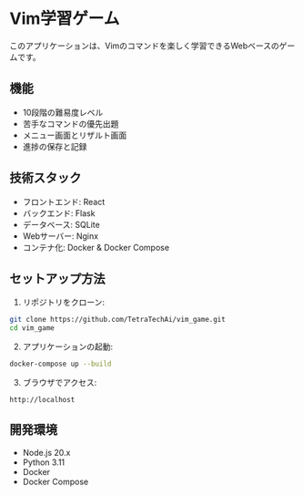 # Vim学習ゲーム

このアプリケーションは、Vimのコマンドを楽しく学習できるWebベースのゲームです。

## 機能

- 10段階の難易度レベル
- 苦手なコマンドの優先出題
- メニュー画面とリザルト画面
- 進捗の保存と記録

## 技術スタック

- フロントエンド: React
- バックエンド: Flask
- データベース: SQLite
- Webサーバー: Nginx
- コンテナ化: Docker & Docker Compose

## セットアップ方法

1. リポジトリをクローン:
```bash
git clone https://github.com/TetraTechAi/vim_game.git
cd vim_game
```

2. アプリケーションの起動:
```bash
docker-compose up --build
```

3. ブラウザでアクセス:
```
http://localhost
```

## 開発環境

- Node.js 20.x
- Python 3.11
- Docker
- Docker Compose
